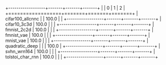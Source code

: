 +------------------+-------+-------+-------+
|                  | 0     | 1     | 2     |
+==================+=======+=======+=======+
| cifar100_allcnnc |       | 100.0 |       |
+------------------+-------+-------+-------+
| cifar10_3c3d     | 100.0 |       |       |
+------------------+-------+-------+-------+
| fmnist_2c2d      | 100.0 |       |       |
+------------------+-------+-------+-------+
| fmnist_vae       | 100.0 |       |       |
+------------------+-------+-------+-------+
| mnist_vae        | 100.0 |       |       |
+------------------+-------+-------+-------+
| quadratic_deep   |       |       | 100.0 |
+------------------+-------+-------+-------+
| svhn_wrn164      | 100.0 |       |       |
+------------------+-------+-------+-------+
| tolstoi_char_rnn | 100.0 |       |       |
+------------------+-------+-------+-------+